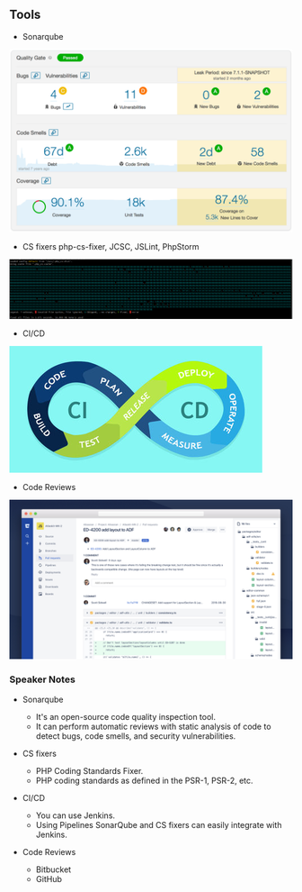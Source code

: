 ## Tools

- Sonarqube

![](../images/Sonarqube.png)

- CS fixers
    php-cs-fixer, JCSC, JSLint, PhpStorm

![](../images/cs-fixer.png)

- CI/CD

![](../images/ci-cd.jpg)

- Code Reviews

![](../images/code-review.jpeg)

### Speaker Notes
- Sonarqube
    - It's an open-source code quality inspection tool.
    - It can  perform automatic reviews with static analysis of code to detect bugs, code smells, and security vulnerabilities.
- CS fixers
    - PHP Coding Standards Fixer.
    - PHP coding standards as defined in the PSR-1, PSR-2, etc.
- CI/CD
    - You can use Jenkins.
    - Using Pipelines SonarQube and CS fixers can easily integrate with Jenkins.

- Code Reviews
    - Bitbucket
    - GitHub